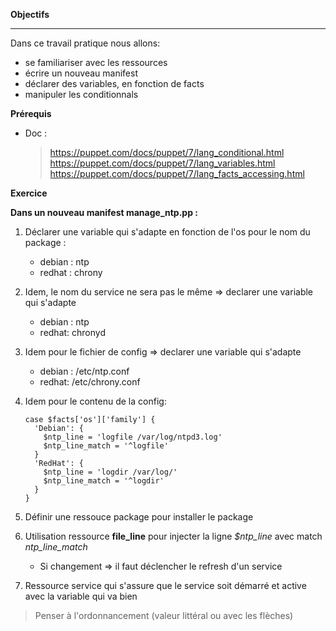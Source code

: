**Objectifs**

---

Dans ce travail pratique nous allons:

- se familiariser avec les ressources
- écrire un nouveau manifest
- déclarer des variables, en fonction de facts
- manipuler les conditionnals

**Prérequis**

- Doc :

    > https://puppet.com/docs/puppet/7/lang_conditional.html
    > https://puppet.com/docs/puppet/7/lang_variables.html
    > https://puppet.com/docs/puppet/7/lang_facts_accessing.html


**Exercice**

**Dans un nouveau manifest manage_ntp.pp :**

1. Déclarer une variable qui s'adapte en fonction de l'os pour le nom du package :
    - debian : ntp
    - redhat : chrony
2. Idem, le nom du service ne sera pas le même => declarer une variable qui s'adapte
    - debian : ntp
    - redhat: chronyd
3. Idem pour le fichier de config => declarer une variable qui s'adapte
    - debian : /etc/ntp.conf
    - redhat: /etc/chrony.conf
4. Idem pour le contenu de la config:

    ```puppet
    case $facts['os']['family'] {
      'Debian': {
        $ntp_line = 'logfile /var/log/ntpd3.log'
        $ntp_line_match = '^logfile'
      }
      'RedHat': {
        $ntp_line = 'logdir /var/log/'
        $ntp_line_match = '^logdir'
      }
    }
    ```
   
5. Définir une ressouce package pour installer le package

6. Utilisation ressource **file_line** pour injecter la ligne *$ntp_line* avec match *ntp_line_match*
    - Si changement => il faut déclencher le refresh d'un service

7. Ressource service qui s'assure que le service soit démarré et active avec la variable qui va bien

> Penser à l'ordonnancement (valeur littéral ou avec les flèches)

